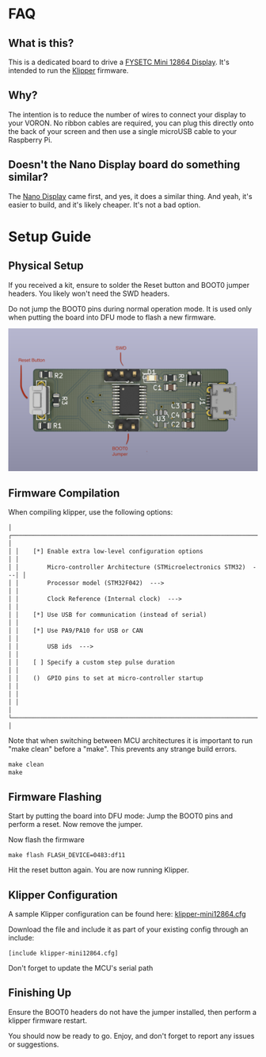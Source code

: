 # FAQ

## What is this?

This is a dedicated board to drive a [FYSETC Mini 12864 Display](https://github.com/FYSETC/Mini-12864-Panel). It's intended to run the [Klipper](https://github.com/KevinOConnor/klipper) firmware.

## Why?

The intention is to reduce the number of wires to connect your display to your VORON. No ribbon cables are required, you can plug this directly onto the back of your screen and then use a single microUSB cable to your Raspberry Pi.

## Doesn't the Nano Display board do something similar?

The [Nano Display](https://github.com/VoronDesign/Voron-Hardware/tree/master/Nano_Display) came first, and yes, it does a similar thing. And yeah, it's easier to build, and it's likely cheaper. It's not a bad option.

# Setup Guide

## Physical Setup

If you received a kit, ensure to solder the Reset button and BOOT0 jumper headers. You likely won't need the SWD headers.

Do not jump the BOOT0 pins during normal operation mode. It is used only when putting the board into DFU mode to flash a new firmware.

![board view](./board_view.png)

## Firmware Compilation

When compiling klipper, use the following options:

    │ ┌─────────────────────────────────────────────────────────────────────┐ │  
    │ │    [*] Enable extra low-level configuration options                 │ │  
    │ │        Micro-controller Architecture (STMicroelectronics STM32)  ---│ │  
    │ │        Processor model (STM32F042)  --->                            │ │  
    │ │        Clock Reference (Internal clock)  --->                       │ │  
    │ │    [*] Use USB for communication (instead of serial)                │ │   
    │ │    [*] Use PA9/PA10 for USB or CAN                                  │ │  
    │ │        USB ids  --->                                                │ │  
    │ │    [ ] Specify a custom step pulse duration                         │ │  
    │ │    ()  GPIO pins to set at micro-controller startup                 │ │  
    │ │                                                                     │ │  
    │ └─────────────────────────────────────────────────────────────────────┘ │  
    
Note that when switching between MCU architectures it is important to run "make clean" before a "make". This prevents any strange build errors.

    make clean
    make

## Firmware Flashing

Start by putting the board into DFU mode: Jump the BOOT0 pins and perform a reset. Now remove the jumper.

Now flash the firmware

    make flash FLASH_DEVICE=0483:df11
   
Hit the reset button again. You are now running Klipper.

## Klipper Configuration

A sample Klipper configuration can be found here: [klipper-mini12864.cfg](./klipper-mini12864.cfg)

Download the file and include it as part of your existing config through an include:

    [include klipper-mini12864.cfg]

Don't forget to update the MCU's serial path

## Finishing Up

Ensure the BOOT0 headers do not have the jumper installed, then perform a klipper firmware restart.

You should now be ready to go. 
Enjoy, and don't forget to report any issues or suggestions.
